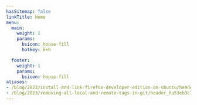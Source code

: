 ```yaml
---
hasSitemap: false
linkTitle: Home
menu:
  main:
    weight: 1
    params:
      bsicon: house-fill
      hotkey: k+h

  footer:
    weight: 1
    params:
      bsicon: house-fill
aliases:
- /blog/2023/install-and-link-firefox-developer-edition-on-ubuntu/header_hud55dad2bee384b19f45d00ef51224f7b_54442_1200x630_resize_q85_lanczos.jpg
- /blog/2023/removing-all-local-and-remote-tags-in-git/header_hu53eb3c777c5176ec74654e56bb2d1dce_1624610_1200x630_resize_q85_lanczos.jpg
---
```

